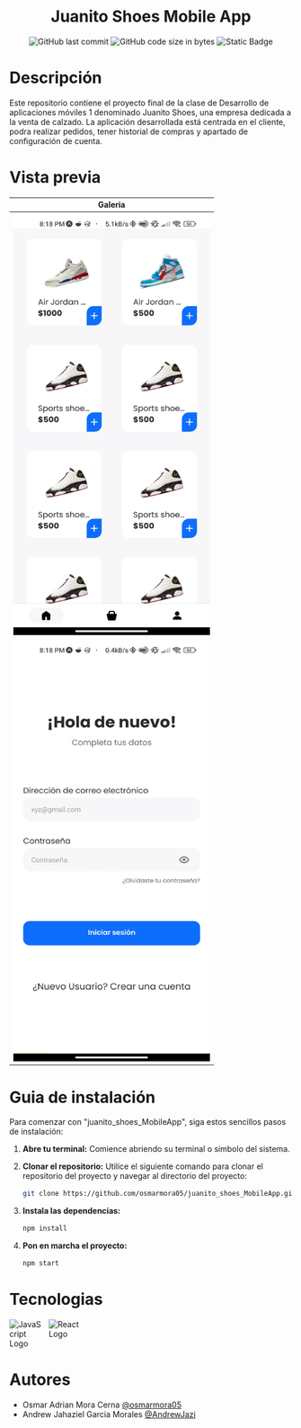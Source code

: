 <div align="center"> 
    <h1>Juanito Shoes Mobile App</h1>
</div>

<div align="center"> 
   
   ![GitHub last commit](https://img.shields.io/github/last-commit/osmarmora05/juanito_shoes_MobileApp?style=for-the-badge&color=%23fab387)
   ![GitHub code size in bytes](https://img.shields.io/github/languages/code-size/osmarmora05/juanito_shoes_MobileApp?style=for-the-badge&color=%2389dceb%09)
   ![Static Badge](https://img.shields.io/badge/developing-DA?style=for-the-badge&color=%23f9e2af)

</div>


# Descripción

Este repositorio contiene el proyecto final de la clase de Desarrollo de aplicaciones móviles 1 denominado Juanito Shoes, una empresa dedicada a la venta de calzado. La aplicación desarrollada está centrada en el cliente, podra realizar pedidos, tener historial de compras y apartado de configuración de cuenta.

# Vista previa

| <center><b>Galeria</b></center> |
| ------------------------------------------------------------------------------------------------------------------ |
| <img src="./screenshots/prev1.jpg" height="750px" width="350px"/> |
| <img src="./screenshots/prev2.jpg" height="750px" width="350px"/> |


# Guia de instalación

Para comenzar con "juanito_shoes_MobileApp", siga estos sencillos pasos de instalación:

1. **Abre tu terminal:**
   Comience abriendo su terminal o símbolo del sistema.

2. **Clonar el repositorio:**
   Utilice el siguiente comando para clonar el repositorio del proyecto y navegar al directorio del proyecto:

   ```sh
   git clone https://github.com/osmarmora05/juanito_shoes_MobileApp.git && cd juanito_shoes_MobileApp
   ```

3. **Instala las dependencias:**

    ```sh
    npm install
    ```
5. **Pon en marcha el proyecto:**
    ```sh
    npm start
    ```

# Tecnologias

<div style="display: flex; flex-direction: row; width: 100%; gap: 10px">

<img src="https://upload.wikimedia.org/wikipedia/commons/6/6a/JavaScript-logo.png" alt="JavaScript Logo" width="60px"/>
<img src="https://upload.wikimedia.org/wikipedia/commons/thumb/4/47/React.svg/1200px-React.svg.png" alt="React Logo" width="60px"/>

</div>

<p align="center">
    <b> </b>
</p>

# Autores

- Osmar Adrian Mora Cerna [@osmarmora05](https://github.com/osmarmora05)
- Andrew Jahaziel Garcia Morales [@AndrewJazi](https://github.com/AndrewJazi)